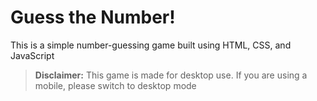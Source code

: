 # Guess the Number!

This is a simple number-guessing game built using HTML, CSS, and JavaScript

> **Disclaimer:** This game is made for desktop use. If you are using a mobile, please switch to desktop mode
